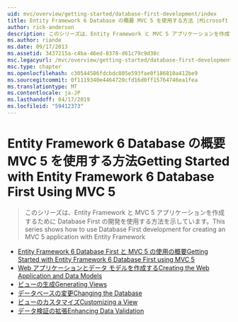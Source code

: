 ```yaml
---
uid: mvc/overview/getting-started/database-first-development/index
title: Entity Framework 6 Database の概要 MVC 5 を使用する方法 |Microsoft Docs
author: rick-anderson
description: このシリーズは、Entity Framework と MVC 5 アプリケーションを作成するために Database First の開発を使用する方法を示しています。
ms.author: riande
ms.date: 09/17/2013
ms.assetid: 3437215a-c4ba-46ed-8378-d61c79c9d38c
msc.legacyurl: /mvc/overview/getting-started/database-first-development
msc.type: chapter
ms.openlocfilehash: c30544586fdcbdc805e593fae0f186810a412be9
ms.sourcegitcommit: 0f1119340e4464720cfd16d0ff15764746ea1fea
ms.translationtype: MT
ms.contentlocale: ja-JP
ms.lasthandoff: 04/17/2019
ms.locfileid: "59412373"
---
```

# <a name="getting-started-with-entity-framework-6-database-first-using-mvc-5"></a><span data-ttu-id="56814-103">Entity Framework 6 Database の概要 MVC 5 を使用する方法</span><span class="sxs-lookup"><span data-stu-id="56814-103">Getting Started with Entity Framework 6 Database First Using MVC 5</span></span>

> <span data-ttu-id="56814-104">このシリーズは、Entity Framework と MVC 5 アプリケーションを作成するために Database First の開発を使用する方法を示しています。</span><span class="sxs-lookup"><span data-stu-id="56814-104">This series shows how to use Database First development for creating an MVC 5 application with Entity Framework</span></span>


- [<span data-ttu-id="56814-105">Entity Framework 6 Database First と MVC 5 の使用の概要</span><span class="sxs-lookup"><span data-stu-id="56814-105">Getting Started with Entity Framework 6 Database First using MVC 5</span></span>](setting-up-database.md)
- [<span data-ttu-id="56814-106">Web アプリケーションとデータ モデルを作成する</span><span class="sxs-lookup"><span data-stu-id="56814-106">Creating the Web Application and Data Models</span></span>](creating-the-web-application.md)
- [<span data-ttu-id="56814-107">ビューの生成</span><span class="sxs-lookup"><span data-stu-id="56814-107">Generating Views</span></span>](generating-views.md)
- [<span data-ttu-id="56814-108">データベースの変更</span><span class="sxs-lookup"><span data-stu-id="56814-108">Changing the Database</span></span>](changing-the-database.md)
- [<span data-ttu-id="56814-109">ビューのカスタマイズ</span><span class="sxs-lookup"><span data-stu-id="56814-109">Customizing a View</span></span>](customizing-a-view.md)
- [<span data-ttu-id="56814-110">データ検証の拡張</span><span class="sxs-lookup"><span data-stu-id="56814-110">Enhancing Data Validation</span></span>](enhancing-data-validation.md)
